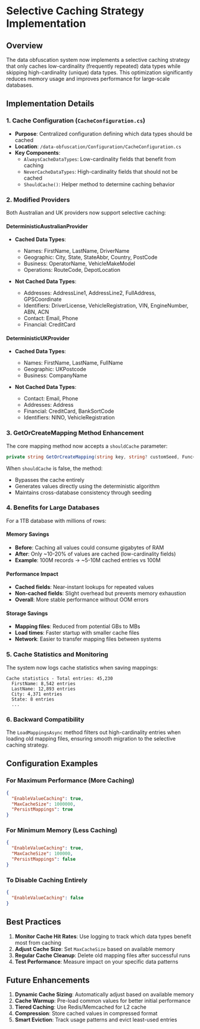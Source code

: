 # Selective Caching Strategy Implementation

## Overview
The data obfuscation system now implements a selective caching strategy that only caches low-cardinality (frequently repeated) data types while skipping high-cardinality (unique) data types. This optimization significantly reduces memory usage and improves performance for large-scale databases.

## Implementation Details

### 1. Cache Configuration (`CacheConfiguration.cs`)
- **Purpose**: Centralized configuration defining which data types should be cached
- **Location**: `/data-obfuscation/Configuration/CacheConfiguration.cs`
- **Key Components**:
  - `AlwaysCacheDataTypes`: Low-cardinality fields that benefit from caching
  - `NeverCacheDataTypes`: High-cardinality fields that should not be cached
  - `ShouldCache()`: Helper method to determine caching behavior

### 2. Modified Providers
Both Australian and UK providers now support selective caching:

#### DeterministicAustralianProvider
- **Cached Data Types**:
  - Names: FirstName, LastName, DriverName
  - Geographic: City, State, StateAbbr, Country, PostCode
  - Business: OperatorName, VehicleMakeModel
  - Operations: RouteCode, DepotLocation

- **Not Cached Data Types**:
  - Addresses: AddressLine1, AddressLine2, FullAddress, GPSCoordinate
  - Identifiers: DriverLicense, VehicleRegistration, VIN, EngineNumber, ABN, ACN
  - Contact: Email, Phone
  - Financial: CreditCard

#### DeterministicUKProvider
- **Cached Data Types**:
  - Names: FirstName, LastName, FullName
  - Geographic: UKPostcode
  - Business: CompanyName

- **Not Cached Data Types**:
  - Contact: Email, Phone
  - Addresses: Address
  - Financial: CreditCard, BankSortCode
  - Identifiers: NINO, VehicleRegistration

### 3. GetOrCreateMapping Method Enhancement
The core mapping method now accepts a `shouldCache` parameter:
```csharp
private string GetOrCreateMapping(string key, string? customSeed, Func<string> generator, bool shouldCache = true)
```

When `shouldCache` is false, the method:
- Bypasses the cache entirely
- Generates values directly using the deterministic algorithm
- Maintains cross-database consistency through seeding

### 4. Benefits for Large Databases

For a 1TB database with millions of rows:

#### Memory Savings
- **Before**: Caching all values could consume gigabytes of RAM
- **After**: Only ~10-20% of values are cached (low-cardinality fields)
- **Example**: 100M records → ~5-10M cached entries vs 100M

#### Performance Impact
- **Cached fields**: Near-instant lookups for repeated values
- **Non-cached fields**: Slight overhead but prevents memory exhaustion
- **Overall**: More stable performance without OOM errors

#### Storage Savings
- **Mapping files**: Reduced from potential GBs to MBs
- **Load times**: Faster startup with smaller cache files
- **Network**: Easier to transfer mapping files between systems

### 5. Cache Statistics and Monitoring
The system now logs cache statistics when saving mappings:
```
Cache statistics - Total entries: 45,230
  FirstName: 8,542 entries
  LastName: 12,893 entries
  City: 4,371 entries
  State: 8 entries
  ...
```

### 6. Backward Compatibility
The `LoadMappingsAsync` method filters out high-cardinality entries when loading old mapping files, ensuring smooth migration to the selective caching strategy.

## Configuration Examples

### For Maximum Performance (More Caching)
```json
{
  "EnableValueCaching": true,
  "MaxCacheSize": 1000000,
  "PersistMappings": true
}
```

### For Minimum Memory (Less Caching)
```json
{
  "EnableValueCaching": true,
  "MaxCacheSize": 100000,
  "PersistMappings": false
}
```

### To Disable Caching Entirely
```json
{
  "EnableValueCaching": false
}
```

## Best Practices

1. **Monitor Cache Hit Rates**: Use logging to track which data types benefit most from caching
2. **Adjust Cache Size**: Set `MaxCacheSize` based on available memory
3. **Regular Cache Cleanup**: Delete old mapping files after successful runs
4. **Test Performance**: Measure impact on your specific data patterns

## Future Enhancements

1. **Dynamic Cache Sizing**: Automatically adjust based on available memory
2. **Cache Warmup**: Pre-load common values for better initial performance
3. **Tiered Caching**: Use Redis/Memcached for L2 cache
4. **Compression**: Store cached values in compressed format
5. **Smart Eviction**: Track usage patterns and evict least-used entries